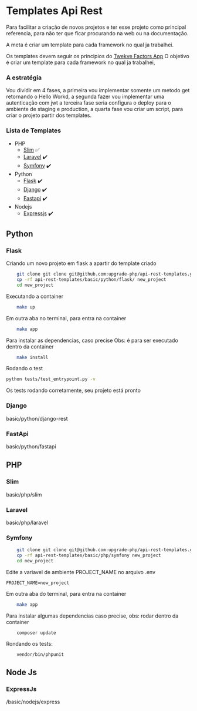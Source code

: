 # Templates Api Rest

Para facilitar a criação de novos projetos e ter esse projeto como principal referencia, para não ter que ficar procurando na web ou na documentação.

A meta é criar um template para cada framework no qual ja trabalhei.

Os templates devem seguir os principios do [Twekve Factors App](https://12factor.net/pt_br/)
O objetivo é criar um template para cada framework no qual ja trabalhei, 
### A estratégia
Vou dividir em 4 fases, a primeira vou implementar somente um metodo get retornando o Hello Workd, a segunda fazer vou implementar uma autenticação com jwt
a terceira fase seria configura o deploy para o ambiente de staging e production, a quarta fase vou criar um script, para criar o projeto partir dos templates.

### Lista de Templates
* PHP
    * [Slim](#slim) :white_check_mark:
    * [Laravel](#laravel) ✔️
    * [Symfony](#laravel) ✔️
* Python
    * [Flask](#flask) ✔️
    * [Django](#django) ✔️
    * [Fastapi](#fastapi) ✔️
* Nodejs
   * [Expressjs](#expressjs) ✔️

## Python

### Flask
Criando um novo projeto em flask a apartir do template criado

```bash
    git clone git clone git@github.com:upgrade-php/api-rest-templates.git
    cp -rf api-rest-templates/basic/python/flask/ new_project
    cd new_project
```
Executando a container
```bash
    make up
```
Em outra aba no terminal, para entra na container
```bash
    make app
```
Para instalar as dependencias, caso precise
Obs: é para ser executado dentro da container
```bash
    make install
```
Rodando o test
````bash
python tests/test_entrypoint.py -v
````
Os tests rodando corretamente, seu projeto está pronto


### Django
basic/python/django-rest

### FastApi
basic/python/fastapi

## PHP

### Slim
basic/php/slim

### Laravel
basic/php/laravel

### Symfony
```bash
    git clone git clone git@github.com:upgrade-php/api-rest-templates.git
    cp -rf api-rest-templates/basic/php/symfony new_project
    cd new_project
```
Edite a variavel de ambiente PROJECT_NAME no arquivo .env

```.env
PROJECT_NAME=new_project
```

Em outra aba do terminal, para entra na container

```bash
    make app
```
Para instalar algumas dependencias caso precise, obs: rodar dentro da container
```
    composer update
```
Rondando os tests:
```
    vendor/bin/phpunit
```

## Node Js

### ExpressJs
/basic/nodejs/express
